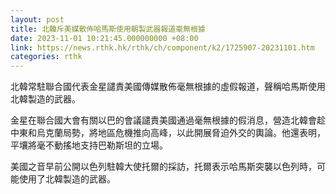 ```yaml
---
layout: post
title: 北韓斥美媒散佈哈馬斯使用朝製武器報道毫無根據
date: 2023-11-01 10:21:45.000000000 +08:00
link: https://news.rthk.hk/rthk/ch/component/k2/1725907-20231101.htm
categories: rthk
---
```


北韓常駐聯合國代表金星譴責美國傳媒散佈毫無根據的虛假報道，聲稱哈馬斯使用北韓製造的武器。

金星在聯合國大會有關以巴的會議譴責美國通過毫無根據的假消息，營造北韓會趁中東和烏克蘭局勢，將地區危機推向高峰，以此開展脅迫外交的輿論。他還表明，平壤將毫不動搖地支持巴勒斯坦的立場。

美國之音早前公開以色列駐韓大使托爾的採訪，托爾表示哈馬斯突襲以色列時，可能使用了北韓製造的武器。
